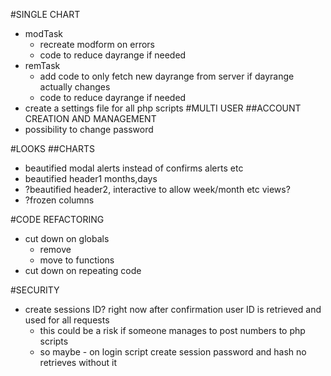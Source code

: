 #SINGLE CHART
* modTask
    * recreate modform on errors
    * code to reduce dayrange if needed
* remTask
    * add code to only fetch new dayrange from server if dayrange actually changes
    * code to reduce dayrange if needed
* create a settings file for all php scripts
#MULTI USER
##ACCOUNT CREATION AND MANAGEMENT
* possibility to change password

#LOOKS
##CHARTS
* beautified modal alerts instead of confirms alerts etc
* beautified header1 months,days
* ?beautified header2, interactive to allow week/month etc views?
* ?frozen columns

#CODE REFACTORING

* cut down on globals
    * remove
    * move to functions
* cut down on repeating code


#SECURITY
* create sessions ID? right now after confirmation user ID is retrieved
and used for all requests 
    * this could be a risk if someone manages to post numbers to php scripts
    * so maybe - on login script create session password and hash no retrieves without it

